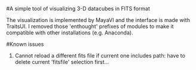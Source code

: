 #A simple tool of visualizing 3-D datacubes in FITS format

The visualization is implemented by MayaVI and the interface is made with TraitsUI.
I removed those 'enthought' prefixes of modules to make it compatible with other installations (e.g. Anaconda).

#Known issues

1. Cannot reload a different fits file if current one includes path: have to delete current 'fitsfile' selection first...
